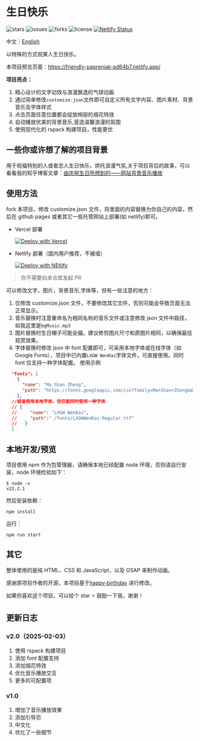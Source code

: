 # 生日快乐

<p>
<img src="https://img.shields.io/github/stars/abandon888/HappyBirthday" alt="stars" />
<img src="https://img.shields.io/github/issues/abandon888/HappyBirthday" alt="issues" />
<img src="https://img.shields.io/github/forks/abandon888/HappyBirthday" alt="forks" />
<img src="https://img.shields.io/github/license/abandon888/HappyBirthday" alt="license" />
<a href="https://app.netlify.com/sites/friendly-paprenjak-ad64b7/deploys"><img src="https://api.netlify.com/api/v1/badges/39d29171-f3b1-4172-932e-1f657058303a/deploy-status" alt="Netlify Status" /></a>
</p>

中文｜[English](./README_EN.md)

以特殊的方式祝某人生日快乐。

本项目预览页面：<https://friendly-paprenjak-ad64b7.netlify.app/>

**项目亮点：**

1. 精心设计的文字动效与浪漫飘逸的气球动画
2. 通过简单修改`customize.json`文件即可自定义所有文字内容、图片素材、背景音乐及字体样式
3. 点击页面任意位置都会绽放绚丽的烟花特效
4. 自动播放优美的背景音乐,营造温馨浪漫的氛围
5. 使用现代化的 rspack 构建项目，性能更优

## 一些你或许想了解的项目背景

用于祝福特别的人或者恋人生日快乐，烘托浪漫气氛,关于项目背后的故事，可以看看我的知乎博客文章：[由庆祝生日所想到的——网站背景音乐播放](https://zhuanlan.zhihu.com/p/677636150)

## 使用方法

fork 本项目，修改 customize.json 文件，将里面的内容替换为你自己的内容，然后在 github pages 或者其它一些托管网站上部署(如 netlify)即可。
- Vercel 部署

   [![Deploy with Vercel](https://vercel.com/button)](https://vercel.com/new/clone?repository-url=https://github.com/mate40pro/HappyBirthday)

- Netlify 部署（国内用户推荐，不被墙）

   [![Deploy with NEtlify](https://www.netlify.com/img/deploy/button.svg)](https://app.netlify.com/start/deploy?repository=https://github.com/mate40pro/HappyBirthday)

> 你不需要向本仓库发起 PR

可以修改文字，图片，背景音乐,字体等，但有一些注意的地方：

1. 仅修改 customize.json 文件，不要修改其它文件，否则可能会导致页面无法正常显示。
2. 音乐替换时注意重命名为相同名称的音乐文件或注意修改 json 文件中路径，如我这里是`bgMusic.mp3`
3. 图片替换时生日帽子可能会偏，建议修剪图片尺寸和原图片相同，以确保最佳观赏效果。
4. 字体替换时修改 json 中 font 配置即可，可采用本地字体或在线字体（如 Google Fonts），项目中已内置`LXGW WenKai`字体文件，可直接使用。同时 font 仅支持一种字体配置。
  使用示例

  ```json
    "fonts": [
      {
        "name": "Ma Shan Zheng",
        "path": "https://fonts.googleapis.com/css?family=Ma+Shan+Zheng&display=swap"
      },
    //或者使用本地字体，但仅能同时使用一种字体
    // {
    //     "name": "LXGW WenKai",
    //     "path":"./fonts/LXGWWenKai-Regular.ttf"
    //   } 
    ]
  ```

## 本地开发/预览

项目使用 npm 作为包管理器，请确保本地已经配置 node 环境，否则请自行安装，node 环境检验如下：

```
$ node -v
v22.2.1
```

然后安装依赖：

```
npm install
```

运行：

```
npm run start
```

## 其它

整体使用的是纯 HTML、CSS 和 JavaScript，以及 GSAP 来制作动画。

感谢原项目作者的开源，本项目基于[happy-birthday](https://github.com/faahim/happy-birthday) 进行修改。

如果你喜欢这个项目，可以给个 star ⭐ 鼓励一下我，谢谢！

## 更新日志

### v2.0（2025-02-03）

1. 使用 rspack 构建项目
2. 添加 font 配置支持
3. 添加烟花特效
4. 优化音乐播放交互
5. 更多的可配置项

### v1.0

1. 增加了音乐播放效果
2. 添加引导页
3. 中文化
4. 优化了一些细节
